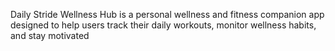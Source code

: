 Daily Stride Wellness Hub is a personal wellness and fitness companion app designed to help users track their daily workouts, monitor wellness habits, and stay motivated
